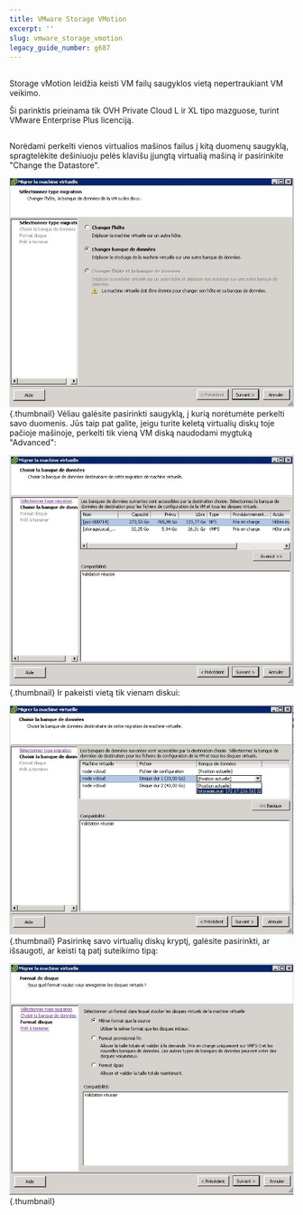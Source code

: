 ```yaml
---
title: VMware Storage VMotion
excerpt: ''
slug: vmware_storage_vmotion
legacy_guide_number: g687
---
```



## 
Storage vMotion leidžia keisti VM failų saugyklos vietą nepertraukiant VM veikimo.

Ši parinktis prieinama tik OVH Private Cloud L ir XL tipo mazguose, turint VMware Enterprise Plus licenciją.


## 
Norėdami perkelti vienos virtualios mašinos failus į kitą duomenų saugyklą, spragtelėkite dešiniuoju pelės klavišu įjungtą virtualią mašiną ir pasirinkite "Change the Datastore".

![](images/img_328.jpg){.thumbnail}
Vėliau galėsite pasirinkti saugyklą, į kurią norėtumėte perkelti savo duomenis.
Jūs taip pat galite, jeigu turite keletą virtualių diskų toje pačioje mašinoje, perkelti tik vieną VM diską naudodami mygtuką "Advanced":

![](images/img_326.jpg){.thumbnail}
Ir pakeisti vietą tik vienam diskui:

![](images/img_325.jpg){.thumbnail}
Pasirinkę savo virtualių diskų kryptį, galėsite pasirinkti, ar išsaugoti, ar keisti tą patį suteikimo tipą:

![](images/img_327.jpg){.thumbnail}


